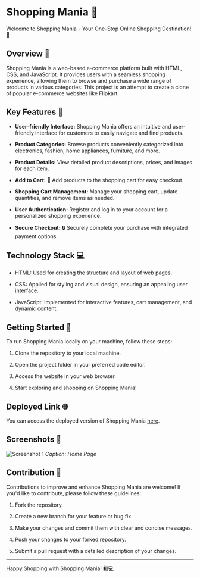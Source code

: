 # Shopping Mania 🛒

Welcome to Shopping Mania - Your One-Stop Online Shopping Destination! 🎉

## Overview 🌟

Shopping Mania is a web-based e-commerce platform built with HTML, CSS, and JavaScript. It provides users with a seamless shopping experience, allowing them to browse and purchase a wide range of products in various categories. This project is an attempt to create a clone of popular e-commerce websites like Flipkart.

## Key Features 🔑

- **User-friendly Interface:** Shopping Mania offers an intuitive and user-friendly interface for customers to easily navigate and find products.

- **Product Categories:** Browse products conveniently categorized into electronics, fashion, home appliances, furniture, and more.

- **Product Details:** View detailed product descriptions, prices, and images for each item.

- **Add to Cart:** 🛒 Add products to the shopping cart for easy checkout.

- **Shopping Cart Management:** Manage your shopping cart, update quantities, and remove items as needed.

- **User Authentication:** Register and log in to your account for a personalized shopping experience.

- **Secure Checkout:** 🔒 Securely complete your purchase with integrated payment options.

## Technology Stack 💻

- HTML: Used for creating the structure and layout of web pages.

- CSS: Applied for styling and visual design, ensuring an appealing user interface.

- JavaScript: Implemented for interactive features, cart management, and dynamic content.

## Getting Started 🚀

To run Shopping Mania locally on your machine, follow these steps:

1. Clone the repository to your local machine.

2. Open the project folder in your preferred code editor.

3. Access the website in your web browser.

4. Start exploring and shopping on Shopping Mania!

## Deployed Link 🌐

You can access the deployed version of Shopping Mania [here](https://shoppingmaniaa.netlify.app/).

## Screenshots 📸

![Screenshot 1](https://i.pinimg.com/originals/54/60/0c/54600c25394fed0e6a52e3ab907a14cb.png)
*Caption: Home Page*

## Contribution 🤝

Contributions to improve and enhance Shopping Mania are welcome! If you'd like to contribute, please follow these guidelines:

1. Fork the repository.

2. Create a new branch for your feature or bug fix.

3. Make your changes and commit them with clear and concise messages.

4. Push your changes to your forked repository.

5. Submit a pull request with a detailed description of your changes.

---

Happy Shopping with Shopping Mania! 🛍️💻
